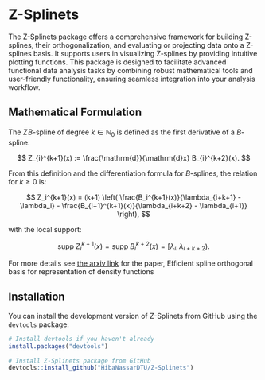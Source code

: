 # Z-Splinets

The Z-Splinets package offers a comprehensive framework for building Z-splines, their orthogonalization, and evaluating or projecting data onto a Z-splines basis. It supports users in visualizing Z-splines by providing intuitive plotting functions. This package is designed to facilitate advanced functional data analysis tasks by combining robust mathematical tools and user-friendly functionality, ensuring seamless integration into your analysis workflow.

## Mathematical Formulation

The $Z\!B$-spline of degree $k \in \mathbb{N}_0$ is defined as the first derivative of a $B$-spline:

$$
Z_{i}^{k+1}(x) := \frac{\mathrm{d}}{\mathrm{d}x} B_{i}^{k+2}(x).
$$

From this definition and the differentiation formula for $B$-splines, the relation for $k \geq 0$ is:

$$
Z_i^{k+1}(x) = (k+1) \left( \frac{B_i^{k+1}(x)}{\lambda_{i+k+1} - \lambda_i} - \frac{B_{i+1}^{k+1}(x)}{\lambda_{i+k+2} - \lambda_{i+1}} \right),
$$

with the local support:

$$
\text{supp}\;Z_i^{k+1}(x) = \text{supp}\;B_i^{k+2}(x) = [\lambda_i, \lambda_{i+k+2}).
$$

For more details see [the
arxiv link](https://arxiv.org/pdf/2405.02231.pdf) for the paper, Efficient spline orthogonal basis for representation of density functions

## Installation

You can install the development version of Z-Splinets from GitHub using the `devtools` package:

```r
# Install devtools if you haven't already
install.packages("devtools")

# Install Z-Splinets package from GitHub
devtools::install_github("HibaNassarDTU/Z-Splinets")

